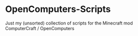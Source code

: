 # OpenComputers-Scripts

Just my (unsorted) collection of scripts for the Minecraft mod ComputerCraft / OpenComputers